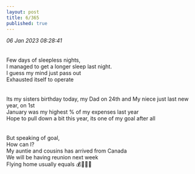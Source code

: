 ```yaml
---
layout: post
title: 6/365
published: true
---
```

_06 Jan 2023 08:28:41_
<br>
<br>
<br>
Few days of sleepless nights,
<br>
I managed to get a longer sleep last night.
<br>
I guess my mind just pass out
<br>
Exhausted itself to operate
<br>
<br>
<br>
Its my sisters birthday today, my Dad on 24th and My niece just last new year, on 1st 
<br>
January was my highest % of my expenses last year
<br>
Hope to pull down a bit this year, its one of my goal after all
<br>
<br>
<br>
But speaking of goal,
<br>
How can I?
<br>
My auntie and cousins has arrived from Canada
<br>
We will be having reunion next week
<br>
Flying home usually equals 💰🤦🏻‍♀️




